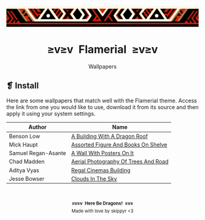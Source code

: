 <p align="center">
  <img alt="" src="../../assets/ornament.png" width=1020 />
</p>
<h1 align="center">≥v≥v&ensp;Flamerial&ensp;≥v≥v</h1>
<p align="center">Wallpapers</p>

## ❡ Install

Here are some wallpapers that match well with the Flamerial theme. Access the link from one you would like to use, download it from its source and then apply it using your system settings.

<table align="center">
  <thead>
    <tr>
      <th>Author</th>
      <th>Name</th>
    </tr>
  </thead>
  <tbody>
    <tr>
      <td>Benson Low</td>
      <td><a href="https://unsplash.com/photos/a-building-with-a-dragon-roof-jh6V4Y2s6OU">A Building With A Dragon Roof</a></td>
    </tr>
    <tr>
      <td>Mick Haupt</td>
      <td><a href="https://unsplash.com/photos/assorted-figure-and-books-on-shelve-QCYegnX76jI">Assorted Figure And Books On Shelve</a></td>
    </tr>
    <tr>
      <td>Samuel Regan-Asante</td>
      <td><a href="https://unsplash.com/photos/a-wall-with-posters-on-it-2UFsGAR_qNY">A Wall With Posters On It</a></td>
    </tr>
    <tr>
      <td>Chad Madden</td>
      <td><a href="https://unsplash.com/photos/aerial-photography-of-trees-and-road-cPa-7yByq3o">Aerial Photography Of Trees And Road</a></td>
    </tr>
    <tr>
      <td>Aditya Vyas</td>
      <td><a href="https://unsplash.com/photos/regal-cinemas-building-fWkVZjv2V8M">Regal Cinemas Building</a></td>
    </tr>
    <tr>
      <td>Jesse Bowser</td>
      <td><a href="https://unsplash.com/photos/clouds-in-the-sky-su0x6uVJ7xI">Clouds In The Sky</a></td>
    </tr>
  </tbody>
</table>

&ensp;
<p align="center"><sup><strong>≥v≥v&ensp;Here Be Dragons!&ensp;≥v≥</strong><br />Made with love by skippyr <3</sup></p>
